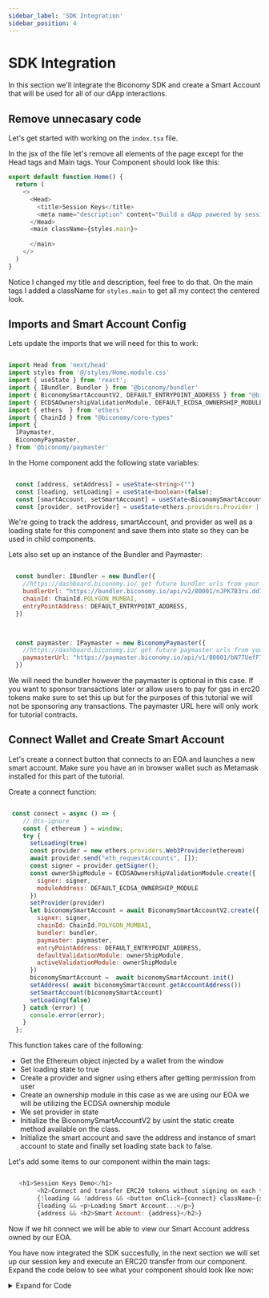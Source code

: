 ```yaml
---
sidebar_label: 'SDK Integration'
sidebar_position: 4
---
```


# SDK Integration 

In this section we'll integrate the Biconomy SDK and create a Smart Account that will be used for all of our dApp interactions. 

## Remove unnecasary code 

Let's get started with working on the `index.tsx` file. 

In the jsx of the file let's remove all elements of the page except for the Head tags and Main tags. Your Component should look like this: 

```typescript
export default function Home() { 
  return (
    <>
      <Head>
        <title>Session Keys</title>
        <meta name="description" content="Build a dApp powered by session keys" />
      </Head>
      <main className={styles.main}>
      
      </main>
    </>
  )
}

```

Notice I changed my title and description, feel free to do that. On the main tags I added a className for `styles.main` to get all my contect the centered look. 

## Imports and Smart Account Config

Lets update the imports that we will need for this to work: 

```javascript

import Head from 'next/head'
import styles from '@/styles/Home.module.css'
import { useState } from 'react';
import { IBundler, Bundler } from '@biconomy/bundler'
import { BiconomySmartAccountV2, DEFAULT_ENTRYPOINT_ADDRESS } from "@biconomy/account"
import { ECDSAOwnershipValidationModule, DEFAULT_ECDSA_OWNERSHIP_MODULE } from "@biconomy/modules";
import { ethers  } from 'ethers'
import { ChainId } from "@biconomy/core-types"
import { 
  IPaymaster, 
  BiconomyPaymaster,  
} from '@biconomy/paymaster'

```

In the Home component add the following state variables: 

```typescript

  const [address, setAddress] = useState<string>("")
  const [loading, setLoading] = useState<boolean>(false);
  const [smartAccount, setSmartAccount] = useState<BiconomySmartAccountV2 | null>(null);
  const [provider, setProvider] = useState<ethers.providers.Provider | null>(null)  

```

We're going to track the address, smartAccount, and provider as well as a loading state for this component and save them into state so they can be used in child components. 

Lets also set up an instance of the Bundler and Paymaster: 

```javascript

  const bundler: IBundler = new Bundler({
    //https://dashboard.biconomy.io/ get future bundler urls from your dashboard
    bundlerUrl: "https://bundler.biconomy.io/api/v2/80001/nJPK7B3ru.dd7f7861-190d-41bd-af80-6877f74b8f44",    
    chainId: ChainId.POLYGON_MUMBAI,
    entryPointAddress: DEFAULT_ENTRYPOINT_ADDRESS,
  })


  
  const paymaster: IPaymaster = new BiconomyPaymaster({
    //https://dashboard.biconomy.io/ get future paymaster urls from your dashboard
    paymasterUrl: "https://paymaster.biconomy.io/api/v1/80001/bN77UefF7.145fff89-e5e1-40ec-be11-7549878eb08f"
  })

```
We will need the bundler however the paymaster is optional in this case. If you want to sponsor transactions later or allow users to pay for gas in erc20 tokens make sure to set this up but for the purposes of this tutorial we will not be sponsoring any transactions. The paymaster URL here will only work for tutorial contracts.  

## Connect Wallet and Create Smart Account 

Let's create a connect button that connects to an EOA and launches a new smart account. Make sure you have an in browser wallet such as Metamask installed for this part of the tutorial. 

Create a connect function: 

```javascript

 const connect = async () => {
    // @ts-ignore
    const { ethereum } = window;
    try {
      setLoading(true)
      const provider = new ethers.providers.Web3Provider(ethereum)
      await provider.send("eth_requestAccounts", []);
      const signer = provider.getSigner();
      const ownerShipModule = ECDSAOwnershipValidationModule.create({
        signer: signer,
        moduleAddress: DEFAULT_ECDSA_OWNERSHIP_MODULE
      })
      setProvider(provider)
      let biconomySmartAccount = await BiconomySmartAccountV2.create({
        signer: signer,
        chainId: ChainId.POLYGON_MUMBAI,
        bundler: bundler,
        paymaster: paymaster,
        entryPointAddress: DEFAULT_ENTRYPOINT_ADDRESS,
        defaultValidationModule: ownerShipModule,
        activeValidationModule: ownerShipModule
      })
      biconomySmartAccount =  await biconomySmartAccount.init()
      setAddress( await biconomySmartAccount.getAccountAddress())
      setSmartAccount(biconomySmartAccount)
      setLoading(false)
    } catch (error) {
      console.error(error);
    }
  };

```
This function takes care of the following: 

- Get the Ethereum object injected by a wallet from the window 
- Set loading state to true 
- Create a provider and signer using ethers after getting permission from user
- Create an ownership module in this case as we are using our EOA we will be utilizing the ECDSA ownership module 
- We set provider in state 
- Initialize the BiconomySmartAccountV2 by usint the static create method available on the class. 
- Initialize the smart account and save the address and instance of smart account to state and finally set loading state back to false. 

Let's add some items to our component within the main tags:

```javascript

   <h1>Session Keys Demo</h1>
        <h2>Connect and transfer ERC20 tokens without signing on each transfer</h2>
        {!loading && !address && <button onClick={connect} className={styles.connect}>Connect to Web3</button>}
        {loading && <p>Loading Smart Account...</p>}
        {address && <h2>Smart Account: {address}</h2>}

```

Now if we hit connect we will be able to view our Smart Account address owned by our EOA. 

You have now integrated the SDK succesfully, in the next section we will set up our session key and execute an ERC20 transfer from our component. Expand the code below to see what your component should look like now: 

<details>
<summary> Expand for Code </summary>

```javascript

import Head from 'next/head'
import styles from '@/styles/Home.module.css'
import { useState } from 'react';
import { IBundler, Bundler } from '@biconomy-devx/bundler'
import { BiconomySmartAccountV2, DEFAULT_ENTRYPOINT_ADDRESS } from "@biconomy-devx/account"
import { ECDSAOwnershipValidationModule, DEFAULT_ECDSA_OWNERSHIP_MODULE } from "@biconomy-devx/modules";
import { ethers  } from 'ethers'
import { ChainId } from "@biconomy-devx/core-types"
import { 
  IPaymaster, 
  BiconomyPaymaster,  
} from '@biconomy-devx/paymaster'



export default function Home() {
  const [address, setAddress] = useState<string>("")
  const [loading, setLoading] = useState<boolean>(false);
  const [smartAccount, setSmartAccount] = useState<BiconomySmartAccountV2 | null>(null);
  const [provider, setProvider] = useState<ethers.providers.Provider | null>(null)

  const bundler: IBundler = new Bundler({
    //https://dashboard.biconomy.io/
    bundlerUrl: "https://bundler.biconomy.io/api/v2/80001/nJPK7B3ru.dd7f7861-190d-41bd-af80-6877f74b8f44",    
    chainId: ChainId.POLYGON_MUMBAI,
    entryPointAddress: DEFAULT_ENTRYPOINT_ADDRESS,
  })


  
  const paymaster: IPaymaster = new BiconomyPaymaster({
    //https://dashboard.biconomy.io/
    paymasterUrl: "https://paymaster.biconomy.io/api/v1/80001/bN77UefF7.145fff89-e5e1-40ec-be11-7549878eb08f"
  })

  const connect = async () => {
    // @ts-ignore
    const { ethereum } = window;
    try {
      setLoading(true)
      const provider = new ethers.providers.Web3Provider(ethereum)
      await provider.send("eth_requestAccounts", []);
      const signer = provider.getSigner();
      const ownerShipModule = ECDSAOwnershipValidationModule.create({
        signer: signer,
        moduleAddress: DEFAULT_ECDSA_OWNERSHIP_MODULE
      })
      setProvider(provider)
      let biconomySmartAccount = await BiconomySmartAccountV2.create({
        signer: signer,
        chainId: ChainId.POLYGON_MUMBAI,
        bundler: bundler,
        paymaster: paymaster,
        entryPointAddress: DEFAULT_ENTRYPOINT_ADDRESS,
        defaultValidationModule: ownerShipModule,
        activeValidationModule: ownerShipModule
      })
      biconomySmartAccount =  await biconomySmartAccount.init()
      setAddress( await biconomySmartAccount.getAccountAddress())
      setSmartAccount(biconomySmartAccount)
      setLoading(false)
    } catch (error) {
      console.error(error);
    }
  };
  
  return (
    <>
      <Head>
        <title>Session Keys</title>
        <meta name="description" content="Build a dApp powered by session keys" />
      </Head>
      <main className={styles.main}>
        <h1>Session Keys Demo</h1>
        <h2>Connect and transfer ERC20 tokens without signing on each transfer</h2>
        {!loading && !address && <button onClick={connect} className={styles.connect}>Connect to Web3</button>}
        {loading && <p>Loading Smart Account...</p>}
        {address && <h2>Smart Account: {address}</h2>}
      </main>
    </>
  )
}


```
</details>